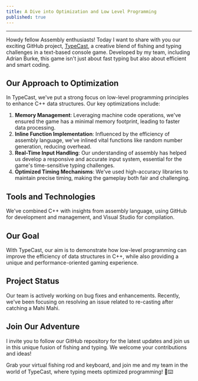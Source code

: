 ```yaml
---
title: A Dive into Optimization and Low Level Programming
published: true
---
```

---

Howdy fellow Assembly enthusiasts! Today I want to share with you our exciting GitHub project, [TypeCast](https://github.com/ItalianSquirel/TypeCast), a creative blend of fishing and typing challenges in a text-based console game. Developed by my team, including Adrian Burke, this game isn't just about fast typing but also about efficient and smart coding.

## Our Approach to Optimization
In TypeCast, we've put a strong focus on low-level programming principles to enhance C++ data structures. Our key optimizations include:

1. **Memory Management**: Leveraging machine code operations, we've ensured the game has a minimal memory footprint, leading to faster data processing.
2. **Inline Function Implementation**: Influenced by the efficiency of assembly language, we've inlined vital functions like random number generation, reducing overhead.
3. **Real-Time Input Handling**: Our understanding of assembly has helped us develop a responsive and accurate input system, essential for the game's time-sensitive typing challenges.
4. **Optimized Timing Mechanisms**: We've used high-accuracy libraries to maintain precise timing, making the gameplay both fair and challenging.

## Tools and Technologies
We've combined C++ with insights from assembly language, using GitHub for development and management, and Visual Studio for compilation.

## Our Goal
With TypeCast, our aim is to demonstrate how low-level programming can improve the efficiency of data structures in C++, while also providing a unique and performance-oriented gaming experience.

## Project Status
Our team is actively working on bug fixes and enhancements. Recently, we've been focusing on resolving an issue related to re-casting after catching a Mahi Mahi.

## Join Our Adventure
I invite you to follow our GitHub repository for the latest updates and join us in this unique fusion of fishing and typing. We welcome your contributions and ideas!

Grab your virtual fishing rod and keyboard, and join me and my team in the world of TypeCast, where typing meets optimized programming! 🎣⌨️
